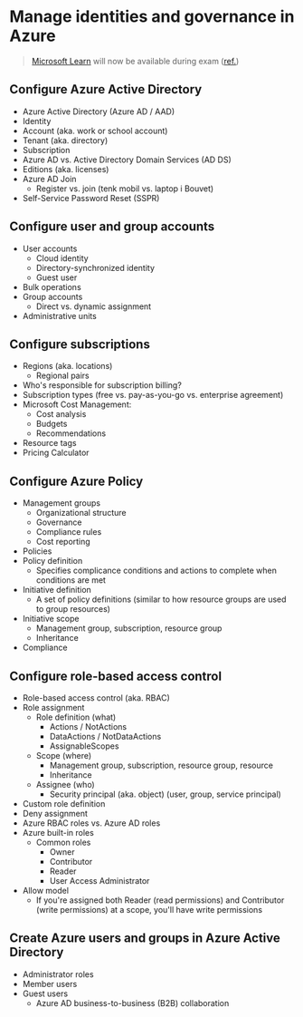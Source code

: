 # Manage identities and governance in Azure

> [Microsoft Learn](https://learn.microsoft.com/en-us/) will now be available during exam ([ref.](https://techcommunity.microsoft.com/t5/microsoft-learn-blog/introducing-a-new-resource-for-all-role-based-microsoft/ba-p/3500870?s=09))

## Configure Azure Active Directory

- Azure Active Directory (Azure AD / AAD)
- Identity
- Account (aka. work or school account)
- Tenant (aka. directory)
- Subscription
- Azure AD vs. Active Directory Domain Services (AD DS)
- Editions (aka. licenses)
- Azure AD Join
  - Register vs. join (tenk mobil vs. laptop i Bouvet)
- Self-Service Password Reset (SSPR)

## Configure user and group accounts

- User accounts
  - Cloud identity
  - Directory-synchronized identity
  - Guest user
- Bulk operations
- Group accounts
  - Direct vs. dynamic assignment
- Administrative units

## Configure subscriptions

- Regions (aka. locations)
  - Regional pairs
- Who's responsible for subscription billing?
- Subscription types (free vs. pay-as-you-go vs. enterprise agreement)
- Microsoft Cost Management:
  - Cost analysis
  - Budgets
  - Recommendations
- Resource tags
- Pricing Calculator

## Configure Azure Policy

- Management groups
  - Organizational structure
  - Governance
  - Compliance rules
  - Cost reporting
- Policies
- Policy definition
  - Specifies complicance conditions and actions to complete when conditions are met
- Initiative definition
  - A set of policy definitions (similar to how resource groups are used to group resources)
- Initiative scope
  - Management group, subscription, resource group
  - Inheritance
- Compliance

## Configure role-based access control

- Role-based access control (aka. RBAC)
- Role assignment
  - Role definition (what)
    - Actions / NotActions
    - DataActions / NotDataActions
    - AssignableScopes
  - Scope (where)
    - Management group, subscription, resource group, resource
    - Inheritance
  - Assignee (who)
    - Security principal (aka. object) (user, group, service principal)
- Custom role definition
- Deny assignment
- Azure RBAC roles vs. Azure AD roles
- Azure built-in roles
  - Common roles
    - Owner
    - Contributor
    - Reader
    - User Access Administrator
- Allow model
  - If you're assigned both Reader (read permissions) and Contributor (write permissions) at a scope, you'll have write permissions

## Create Azure users and groups in Azure Active Directory

- Administrator roles
- Member users
- Guest users
  - Azure AD business-to-business (B2B) collaboration
